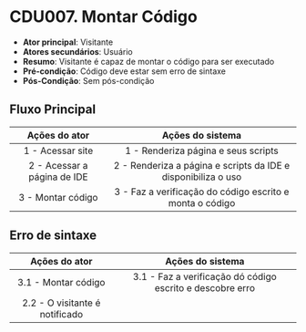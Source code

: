 # CDU007. Montar Código 

- **Ator principal**: Visitante
- **Atores secundários**: Usuário 
- **Resumo**: Visitante é capaz de montar o código para ser executado
- **Pré-condição**: Código deve estar sem erro de sintaxe
- **Pós-Condição**: Sem pós-condição

## Fluxo Principal
| Ações do ator | Ações do sistema |
| :-----------------: | :-----------------: | 
| 1 - Acessar site | 1 - Renderiza página e seus scripts |  
| 2 - Acessar a página de IDE | 2 - Renderiza a página e scripts da IDE e disponibiliza o uso | 
| 3 - Montar código | 3 - Faz a verificação do código escrito e monta o código |  

## Erro de sintaxe
| Ações do ator | Ações do sistema |
| :-----------------: |:-----------------: | 
| 3.1 - Montar código | 3.1 - Faz a verificação dó código escrito e descobre erro |  
| 2.2 - O visitante é notificado | |
